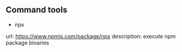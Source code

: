 
## Command tools

- npx

url: https://www.npmjs.com/package/npx
description: execute npm package binaries